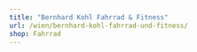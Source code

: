```yaml
---
title: "Bernhard Kohl Fahrrad & Fitness"
url: /wien/bernhard-kohl-fahrrad-und-fitness/
shop: Fahrrad
---
```


